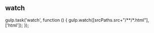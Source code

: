## watch
gulp.task('watch', function () {
    gulp.watch([srcPaths.src+"/**/*.html"], ['html']);
});